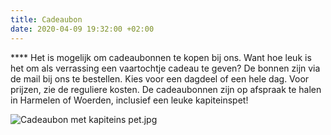 ```yaml
---
title: Cadeaubon
date: 2020-04-09 19:32:00 +02:00
---
```


**** Het is mogelijk om cadeaubonnen te kopen bij ons. Want hoe leuk is het om als verrassing een vaartochtje cadeau te geven? De bonnen zijn via de mail bij ons te bestellen. 
Kies voor een dagdeel of een hele dag. Voor prijzen, zie de reguliere kosten. De cadeaubonnen zijn op afspraak te halen in Harmelen of Woerden, inclusief een leuke kapiteinspet! 

![Cadeaubon met kapiteins pet.jpg](/uploads/Cadeaubon%20met%20kapiteins%20pet.jpg)